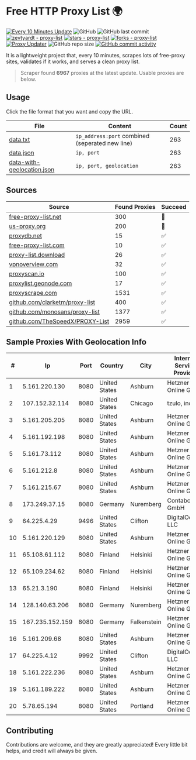 
# Free HTTP Proxy List 🌍

[![Every 10 Minutes Update](https://github.com/mertguvencli/http-proxy-list/actions/workflows/main.yml/badge.svg?branch=main)](https://github.com/mertguvencli/http-proxy-list/actions/workflows/main.yml)
![GitHub](https://img.shields.io/github/license/mertguvencli/http-proxy-list)
![GitHub last commit](https://img.shields.io/github/last-commit/mertguvencli/http-proxy-list)
[![zevtyardt - proxy-list](https://img.shields.io/static/v1?label=zevtyardt&message=proxy-list&color=blue&logo=github)](https://github.com/zevtyardt/proxy-list "Go to GitHub repo")
[![stars - proxy-list](https://img.shields.io/github/stars/zevtyardt/proxy-list?style=social)](https://github.com/zevtyardt/proxy-list)
[![forks - proxy-list](https://img.shields.io/github/forks/zevtyardt/proxy-list?style=social)](https://github.com/zevtyardt/proxy-list)
[![Proxy Updater](https://github.com/zevtyardt/proxy-list/workflows/Proxy%20Updater/badge.svg)](https://github.com/zevtyardt/proxy-list/actions?query=workflow:"Proxy+Updater")
![GitHub repo size](https://img.shields.io/github/repo-size/zevtyardt/proxy-list)
[![GitHub commit activity](https://img.shields.io/github/commit-activity/m/zevtyardt/proxy-list?logo=commits)](https://github.com/zevtyardt/proxy-list/commits/main)

It is a lightweight project that, every 10 minutes, scrapes lots of free-proxy sites, validates if it works, and serves a clean proxy list.

> Scraper found **6967** proxies at the latest update. Usable proxies are below.

## Usage

Click the file format that you want and copy the URL.

|File|Content|Count|
|----|-------|-----|
|[data.txt](https://raw.githubusercontent.com/mertguvencli/http-proxy-list/main/proxy-list/data.txt)|`ip_address:port` combined (seperated new line)|263|
|[data.json](https://raw.githubusercontent.com/mertguvencli/http-proxy-list/main/proxy-list/data.json)|`ip, port`|263|
|[data-with-geolocation.json](https://raw.githubusercontent.com/mertguvencli/http-proxy-list/main/proxy-list/data-with-geolocation.json)|`ip, port, geolocation`|263|

## Sources

|Source|Found Proxies|Succeed|
|------|-------------|-------|
|[free-proxy-list.net](https://free-proxy-list.net)|300|🚫|
|[us-proxy.org](https://www.us-proxy.org)|200|🚫|
|[proxydb.net](http://proxydb.net)|15|✅|
|[free-proxy-list.com](https://free-proxy-list.com/?page=&port=&type%5B%5D=http&type%5B%5D=https&up_time=0&search=Search)|10|✅|
|[proxy-list.download](https://www.proxy-list.download/HTTP)|26|✅|
|[vpnoverview.com](https://vpnoverview.com/privacy/anonymous-browsing/free-proxy-servers)|32|✅|
|[proxyscan.io](https://www.proxyscan.io)|100|✅|
|[proxylist.geonode.com](https://proxylist.geonode.com/api/proxy-list?limit=300&page=1&sort_by=lastChecked&sort_type=desc&protocols=http,https)|17|✅|
|[proxyscrape.com](https://api.proxyscrape.com/v2/?request=displayproxies&protocol=http&timeout=10000&country=all&ssl=all&anonymity=all)|1531|✅|
|[github.com/clarketm/proxy-list](https://raw.githubusercontent.com/clarketm/proxy-list/master/proxy-list-raw.txt)|400|✅|
|[github.com/monosans/proxy-list](https://raw.githubusercontent.com/monosans/proxy-list/main/proxies/http.txt)|1377|✅|
|[github.com/TheSpeedX/PROXY-List](https://raw.githubusercontent.com/TheSpeedX/PROXY-List/master/http.txt)|2959|✅|


## Sample Proxies With Geolocation Info

|#|Ip|Port|Country|City|Internet Service Provider|
|-|--|----|-------|----|-------------------------|
|1|5.161.220.130|8080|United States|Ashburn|Hetzner Online GmbH|
|2|107.152.32.114|8080|United States|Chicago|tzulo, inc.|
|3|5.161.205.205|8080|United States|Ashburn|Hetzner Online GmbH|
|4|5.161.192.198|8080|United States|Ashburn|Hetzner Online GmbH|
|5|5.161.73.112|8080|United States|Ashburn|Hetzner Online GmbH|
|6|5.161.212.8|8080|United States|Ashburn|Hetzner Online GmbH|
|7|5.161.215.67|8080|United States|Ashburn|Hetzner Online GmbH|
|8|173.249.37.15|8080|Germany|Nuremberg|Contabo GmbH|
|9|64.225.4.29|9496|United States|Clifton|DigitalOcean, LLC|
|10|5.161.220.129|8080|United States|Ashburn|Hetzner Online GmbH|
|11|65.108.61.112|8080|Finland|Helsinki|Hetzner Online GmbH|
|12|65.109.234.62|8080|Finland|Helsinki|Hetzner Online GmbH|
|13|65.21.3.190|8080|Finland|Helsinki|Hetzner Online GmbH|
|14|128.140.63.206|8080|Germany|Nuremberg|Hetzner Online GmbH|
|15|167.235.152.159|8080|Germany|Falkenstein|Hetzner Online GmbH|
|16|5.161.209.68|8080|United States|Ashburn|Hetzner Online GmbH|
|17|64.225.4.12|9992|United States|Clifton|DigitalOcean, LLC|
|18|5.161.222.236|8080|United States|Ashburn|Hetzner Online GmbH|
|19|5.161.189.222|8080|United States|Ashburn|Hetzner Online GmbH|
|20|5.78.65.194|8080|United States|Portland|Hetzner Online GmbH|



## Contributing

Contributions are welcome, and they are greatly appreciated! Every
little bit helps, and credit will always be given.

